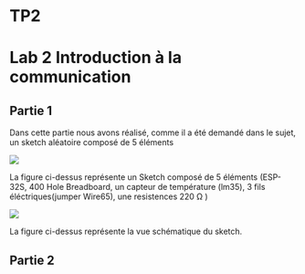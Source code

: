 <h1> TP2 </h1>

<h1>Lab 2 Introduction à la communication</h1>

<h2> Partie 1</h2>
<p> Dans cette partie nous avons réalisé, comme il a été demandé dans le sujet, un sketch aléatoire composé de 5 éléments</p>
<img src="https://github.com/institut-galilee/2020-smart-box/blob/master/lab/2/sketch.png"/>
<p> La figure ci-dessus représente un Sketch composé de 5 éléments (ESP-32S, 400 Hole Breadboard, un capteur de température (lm35), 3 fils éléctriques(jumper Wire65), une resistences 220 Ω )</p>
<P> <P/>
<img src="https://github.com/institut-galilee/2020-smart-box/blob/master/lab/2/schematic.png"/>
<P> La figure ci-dessus représente la vue schématique du sketch.<P/>
 
<h2> Partie 2</h2>
<img src=""/>
 <P> <P/>
<img src=""/>
<P> <P/>

